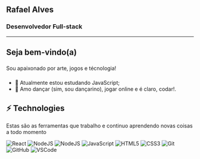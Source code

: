 ## Rafael Alves

### Desenvolvedor Full-stack

<hr>

## Seja bem-vindo(a)

<p style="margin: 22px 0;">
  Sou apaixonado por arte, jogos e técnologia!
</p>

- 🌱 Atualmente estou estudando JavaScript;
- 🖤 Amo dançar (sim, sou dançarino), jogar online e é claro, codar!.

## ⚡ Technologies

Estas são as ferramentas que trabalho e continuo aprendendo novas coisas a todo momento

![React](https://img.shields.io/badge/-React-303846?style=flat-square&logo=react)
![NodeJS](https://img.shields.io/badge/-NodeJS-333333?style=flat-square&logo=node.js)
![NodeJS](https://img.shields.io/badge/-Typescript-3178c6?style=flat-square&logo=Typescript)
![JavaScript](https://img.shields.io/badge/-JavaScript-black?style=flat-square&logo=javascript)
![HTML5](https://img.shields.io/badge/-HTML5-E34F26?style=flat-square&logo=html5&logoColor=white)
![CSS3](https://img.shields.io/badge/-CSS3-1572B6?style=flat-square&logo=css3)
![Git](https://img.shields.io/badge/-Git-black?style=flat-square&logo=git)
![GitHub](https://img.shields.io/badge/-GitHub-181717?style=flat-square&logo=github)
![VSCode](https://img.shields.io/badge/-VSCode-007ACC?style=flat-square&logo=visual-studio-code&logoColor=white)
